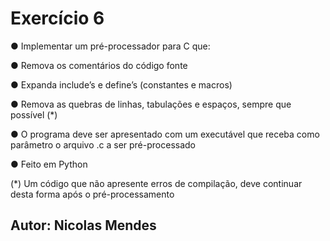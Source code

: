 <H1>Exercício 6</H1>

<p>● Implementar um pré-processador para C que:</p>
<p>● Remova os comentários do código fonte</p>
<p>● Expanda include’s e define’s (constantes e macros)</p>
<p>● Remova as quebras de linhas, tabulações e
espaços, sempre que possível (*)</p>
<p>● O programa deve ser apresentado com um
executável que receba como parâmetro o
arquivo .c a ser pré-processado</p>
<p>● Feito em Python</p>
<p>(*) Um código que não apresente erros de
compilação, deve continuar desta forma após o
pré-processamento</p>

<h2>Autor: Nicolas Mendes</h2>
